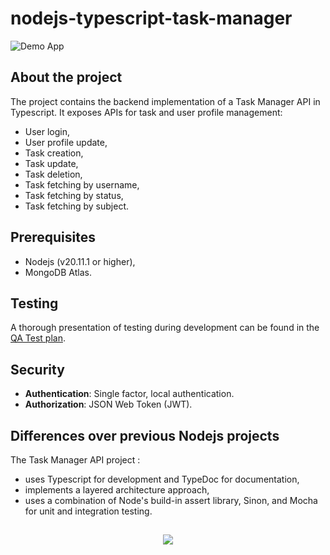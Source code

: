 # nodejs-typescript-task-manager

![Demo App](https://img.shields.io/badge/demo_app-blue)

## About the project

The project contains the backend implementation of a Task Manager API in Typescript. It exposes APIs for task and user profile management:

- User login,
- User profile update,
- Task creation,
- Task update,
- Task deletion,
- Task fetching by username,
- Task fetching by status,
- Task fetching by subject.

## Prerequisites

- Nodejs (v20.11.1 or higher),
- MongoDB Atlas.

## Testing

A thorough presentation of testing during development can be found in the [QA Test plan](QA-test-plan.md).

## Security

- **Authentication**: Single factor, local authentication.
- **Authorization**: JSON Web Token (JWT).

## Differences over previous Nodejs projects

The Task Manager API project :

- uses Typescript for development and TypeDoc for documentation,
- implements a layered architecture approach,
- uses a combination of Node's build-in assert library, Sinon, and Mocha for unit and integration testing.

##

<p align="center">
        <a href="https://github.com/LelouchFR/skill-icons">
        <img src="https://go-skill-icons.vercel.app/api/icons?i=vscode,nodejs,typescript,expressjs,mongoose,mongo,mocha"/>
      </a>
</p>
